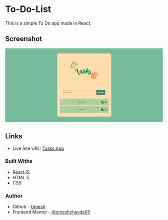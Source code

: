# To-Do-List
This is a simple To Do app made in React.

## Screenshot

![](./src/images/screenshot.png)

## Links

- Live Site URL: [Tasks App]()

### Built Withs

- ReactJS
- HTML 5
- CSS

### Author

- Github - [Umesh](https://github.com/umeshchavda05)
- Frontend Mentor - [@umeshchavda05](https://www.frontendmentor.io/profile/umeshchavda05)